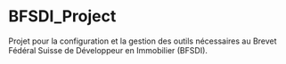 # BFSDI_Project
Projet pour la configuration et la gestion des outils nécessaires au Brevet Fédéral Suisse de Développeur en Immobilier (BFSDI).
